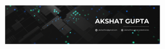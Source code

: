 ![alt text](https://github.com/Akshat3144/Akshat3144/blob/main/Header.png?raw=true)

<a href="[https://www.linkedin.com/in/arsalaan-alam-375b281bb/](https://www.linkedin.com/in/akshat-gupta-840740285/)">
  <img align="left" alt="" width="25px" src="https://cdn.jsdelivr.net/npm/simple-icons@v3/icons/linkedin.svg" />
</a>

<br/>
<br/>
<br/>
